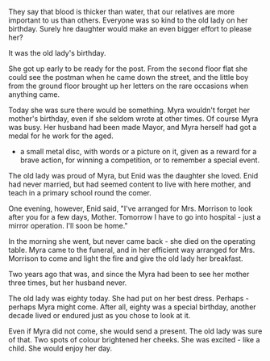 They say that blood is thicker than water, that our relatives are more important to us than others. Everyone was so kind to the old lady on her birthday. Surely hre daughter would make an even bigger effort to please her?

It was the old lady's birthday.

She got up early to be ready for the post. From the second floor flat she could see the postman when he came down the street, and the little boy from the ground floor brought up her letters on the rare occasions when anything came.

Today she was sure there would be something. Myra wouldn't forget her mother's birthday, even if she seldom wrote at other times. Of course Myra was busy. Her husband had been made Mayor, and Myra herself had got a medal for he work for the aged.

* a small metal disc, with words or a picture on it, given as a reward for a brave action, for winning a competition, or to remember a special event.

The old lady was proud of Myra, but Enid was the daughter she loved. Enid had never married, but had seemed content to live with here mother, and teach in a primary school round the comer.

One evening, however, Enid said, "I've arranged for Mrs. Morrison to look after you for a few days, Mother. Tomorrow I have to go into hospital - just a mirror operation. I'll soon be home."

In the morning she went, but never came back - she died on the operating table. Myra came to the funeral, and in her efficient way arranged for Mrs. Morrison to come and light the fire and give the old lady her breakfast.

Two years ago that was, and since the Myra had been to see her mother three times, but her husband never.

The old lady was eighty today. She had put on her best dress. Perhaps - perhaps Myra might come. After all, eighty was a special birthday, another decade lived or endured just as you chose to look at it.

Even if Myra did not come, she would send a present. The old lady was sure of that. Two spots of colour brightened her cheeks. She was excited - like a child. She would enjoy her day.
